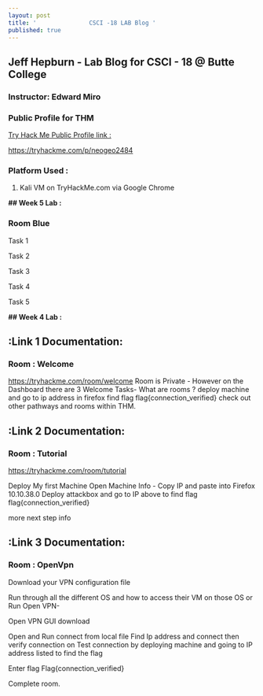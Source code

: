```yaml
---
layout: post
title: '               CSCI -18 LAB Blog '
published: true
---
```



## Jeff Hepburn - Lab Blog for CSCI - 18 @ Butte College
### Instructor: Edward Miro 


### **Public Profile for THM**

[Try Hack Me Public Profile link :](https://tryhackme.com/p/neogeo2484)

https://tryhackme.com/p/neogeo2484


### **Platform Used :**

1) Kali VM on TryHackMe.com via Google Chrome 

**##  Week 5 Lab :**

### Room Blue


Task 1




Task 2 




Task 3




Task 4 




Task 5








**##  Week 4 Lab :**



## :Link 1 Documentation:
### Room : Welcome
https://tryhackme.com/room/welcome
Room is Private - However on the Dashboard there are 3 Welcome Tasks- 
What are rooms ?
deploy machine and go to ip address in firefox
find flag 
flag{connection_verified}
check out other pathways and rooms within THM. 




## :Link 2 Documentation:
### Room : Tutorial
https://tryhackme.com/room/tutorial

Deploy My first Machine 
Open Machine Info - Copy IP and paste into Firefox 
10.10.38.0
Deploy attackbox and go to IP above to find flag
flag{connection_verified}

more next step info



## :Link 3 Documentation:
### Room : OpenVpn


Download your VPN configuration file

Run through all the different OS and how to access their VM on those OS or Run Open VPN-

Open VPN GUI download

Open and Run connect from local file 
Find Ip address and connect  then verify connection on 
Test connection by deploying machine and going to IP address listed to find the flag 

Enter flag
Flag{connection_verified}

Complete room.
